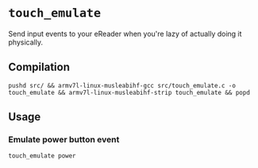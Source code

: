 # `touch_emulate`
Send input events to your eReader when you're lazy of actually doing it physically.
## Compilation
```
pushd src/ && armv7l-linux-musleabihf-gcc src/touch_emulate.c -o touch_emulate && armv7l-linux-musleabihf-strip touch_emulate && popd
```
## Usage
### Emulate power button event
```
touch_emulate power
```
